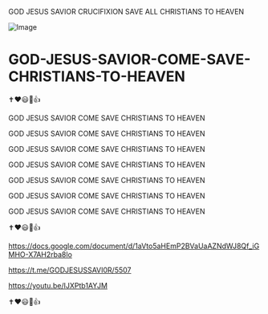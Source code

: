 GOD JESUS SAVIOR CRUCIFIXION SAVE ALL CHRISTIANS TO HEAVEN

![Image](https://github.com/user-attachments/assets/5ffa39e4-8d8c-405d-a973-10a35e0b2dc2)

# GOD-JESUS-SAVIOR-COME-SAVE-CHRISTIANS-TO-HEAVEN

✝️❤️😃🙏👍

GOD JESUS SAVIOR COME SAVE CHRISTIANS TO HEAVEN

GOD JESUS SAVIOR COME SAVE CHRISTIANS TO HEAVEN

GOD JESUS SAVIOR COME SAVE CHRISTIANS TO HEAVEN

GOD JESUS SAVIOR COME SAVE CHRISTIANS TO HEAVEN

GOD JESUS SAVIOR COME SAVE CHRISTIANS TO HEAVEN

GOD JESUS SAVIOR COME SAVE CHRISTIANS TO HEAVEN

GOD JESUS SAVIOR COME SAVE CHRISTIANS TO HEAVEN

✝️❤️😃🙏👍

https://docs.google.com/document/d/1aVto5aHEmP2BVaUaAZNdWJ8Qf_iGMHO-X7AH2rba8lo

https://t.me/GODJESUSSAVI0R/5507

https://youtu.be/IJXPtb1AYJM

✝️❤️😃🙏👍

